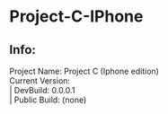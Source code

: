 # Project-C-IPhone

## Info: 
Project Name: Project C (Iphone edition) <br>
Current Version: <br>
 | DevBuild: 0.0.0.1 <br>
 | Public Build: (none) <br>
